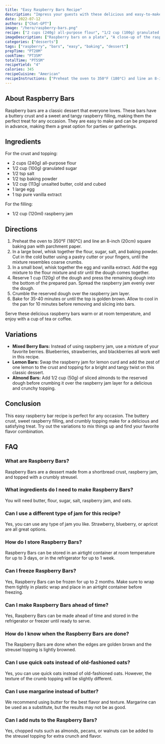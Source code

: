 ```yaml
---
title: "Easy Raspberry Bars Recipe"
description: "Impress your guests with these delicious and easy-to-make raspberry bars. Perfect for any occasion, this recipe will have everyone asking for seconds!"
date: 2022-07-12
authors: ["Chat-GPT"]
image: "/hero/raspberry-bars.png"
recipe: ["2 cups (240g) all-purpose flour", "1/2 cup (100g) granulated sugar", "1/2 tsp salt", "1/2 tsp baking powder", "1/2 cup (113g) unsalted butter, cold and cubed", "1 large egg", "1 tsp pure vanilla extract", "1/2 cup (120ml) raspberry jam"]
imageDescription: ["Raspberry bars on a plate", "A close-up of the raspberry filling", "A hand holding a raspberry bar", "A plate of raspberry bars with a cup of tea next to it"]
categories: ["desserts"]
tags: ["raspberry", "bars", "easy", "baking", "dessert"]
prepTime: "PT20M"
cookTime: "PT35M"
totalTime: "PT55M"
recipeYield: "4"
calories: 345
recipeCuisine: "American"
recipeInstructions: ["Preheat the oven to 350°F (180°C) and line an 8-inch (20cm) square baking pan with parchment paper.", "In a large bowl, whisk together the flour, sugar, salt, and baking powder. Cut in the cold butter using a pastry cutter or your fingers, until the mixture resembles coarse crumbs.", "In a small bowl, whisk together the egg and vanilla extract. Add the egg mixture to the flour mixture and stir until the dough comes together.", "Reserve 1 cup (120g) of the dough and press the remaining dough into the bottom of the prepared pan. Spread the raspberry jam evenly over the dough.", "Crumble the reserved dough over the raspberry jam layer.", "Bake for 35-40 minutes or until the top is golden brown. Allow to cool in the pan for 10 minutes before removing and slicing into bars."]
---
```


## About Raspberry Bars

Raspberry bars are a classic dessert that everyone loves. These bars have a buttery crust and a sweet and tangy raspberry filling, making them the perfect treat for any occasion. They are easy to make and can be prepared in advance, making them a great option for parties or gatherings.

## Ingredients

For the crust and topping:

- 2 cups (240g) all-purpose flour
- 1/2 cup (100g) granulated sugar
- 1/2 tsp salt
- 1/2 tsp baking powder
- 1/2 cup (113g) unsalted butter, cold and cubed
- 1 large egg
- 1 tsp pure vanilla extract

For the filling:

- 1/2 cup (120ml) raspberry jam

## Directions

1. Preheat the oven to 350°F (180°C) and line an 8-inch (20cm) square baking pan with parchment paper.
2. In a large bowl, whisk together the flour, sugar, salt, and baking powder. Cut in the cold butter using a pastry cutter or your fingers, until the mixture resembles coarse crumbs.
3. In a small bowl, whisk together the egg and vanilla extract. Add the egg mixture to the flour mixture and stir until the dough comes together.
4. Reserve 1 cup (120g) of the dough and press the remaining dough into the bottom of the prepared pan. Spread the raspberry jam evenly over the dough.
5. Crumble the reserved dough over the raspberry jam layer.
6. Bake for 35-40 minutes or until the top is golden brown. Allow to cool in the pan for 10 minutes before removing and slicing into bars.

Serve these delicious raspberry bars warm or at room temperature, and enjoy with a cup of tea or coffee.

## Variations

- **Mixed Berry Bars:** Instead of using raspberry jam, use a mixture of your favorite berries. Blueberries, strawberries, and blackberries all work well in this recipe.
- **Lemon Bars:** Swap the raspberry jam for lemon curd and add the zest of one lemon to the crust and topping for a bright and tangy twist on this classic dessert.
- **Almond Bars:** Add 1/2 cup (50g) of sliced almonds to the reserved dough before crumbing it over the raspberry jam layer for a delicious and crunchy topping.

## Conclusion

This easy raspberry bar recipe is perfect for any occasion. The buttery crust, sweet raspberry filling, and crumbly topping make for a delicious and satisfying treat. Try out the variations to mix things up and find your favorite flavor combination.

## FAQ

### What are Raspberry Bars?

Raspberry Bars are a dessert made from a shortbread crust, raspberry jam, and topped with a crumbly streusel.

### What ingredients do I need to make Raspberry Bars?

You will need butter, flour, sugar, salt, raspberry jam, and oats.

### Can I use a different type of jam for this recipe?

Yes, you can use any type of jam you like. Strawberry, blueberry, or apricot are all great options.

### How do I store Raspberry Bars?

Raspberry Bars can be stored in an airtight container at room temperature for up to 3 days, or in the refrigerator for up to 1 week.

### Can I freeze Raspberry Bars?

Yes, Raspberry Bars can be frozen for up to 2 months. Make sure to wrap them tightly in plastic wrap and place in an airtight container before freezing.

### Can I make Raspberry Bars ahead of time?

Yes, Raspberry Bars can be made ahead of time and stored in the refrigerator or freezer until ready to serve.

### How do I know when the Raspberry Bars are done?

The Raspberry Bars are done when the edges are golden brown and the streusel topping is lightly browned.

### Can I use quick oats instead of old-fashioned oats?

Yes, you can use quick oats instead of old-fashioned oats. However, the texture of the crumb topping will be slightly different.

### Can I use margarine instead of butter?

We recommend using butter for the best flavor and texture. Margarine can be used as a substitute, but the results may not be as good.

### Can I add nuts to the Raspberry Bars?

Yes, chopped nuts such as almonds, pecans, or walnuts can be added to the streusel topping for extra crunch and flavor.